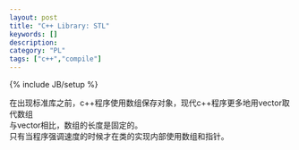 ```yaml
--- 
layout: post 
title: "C++ Library: STL" 
keywords: [] 
description: 
category: "PL"
tags: ["c++","compile"]
--- 
```

{% include JB/setup %}


在出现标准库之前，c++程序使用数组保存对象，现代c++程序更多地用vector取代数组  
与vector相比，数组的长度是固定的。  
只有当程序强调速度的时候才在类的实现内部使用数组和指针。
